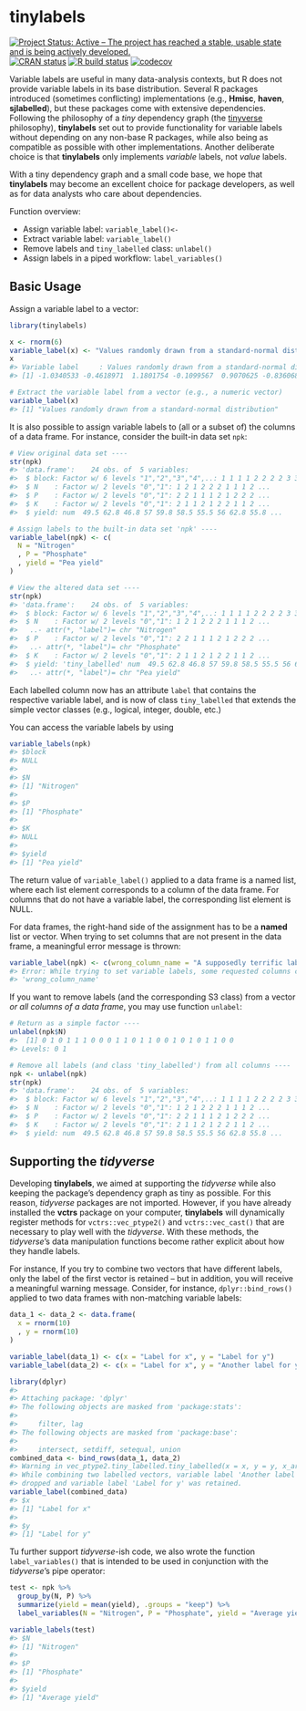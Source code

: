 
<!-- README.md is generated from README.Rmd. Please edit that file -->

# tinylabels

<!-- badges: start -->

[![Project Status: Active – The project has reached a stable, usable
state and is being actively
developed.](https://www.repostatus.org/badges/latest/active.svg)](https://www.repostatus.org/#active)
[![CRAN
status](https://www.r-pkg.org/badges/version/tinylabels)](https://cran.r-project.org/package=tinylabels)
[![R build
status](https://github.com/mariusbarth/tinylabels/workflows/R-CMD-check/badge.svg)](https://github.com/mariusbarth/tinylabels/actions)
[![codecov](https://codecov.io/gh/mariusbarth/tinylabels/branch/main/graph/badge.svg?token=F8WZU5K3XY)](https://codecov.io/gh/mariusbarth/tinylabels)
<!-- badges: end -->

Variable labels are useful in many data-analysis contexts, but R does
not provide variable labels in its base distribution. Several R packages
introduced (sometimes conflicting) implementations (e.g., **Hmisc**,
**haven**, **sjlabelled**), but these packages come with extensive
dependencies. Following the philosophy of a *tiny* dependency graph (the
[tinyverse](http://www.tinyverse.org) philosophy), **tinylabels** set
out to provide functionality for variable labels without depending on
any non-base R packages, while also being as compatible as possible with
other implementations. Another deliberate choice is that **tinylabels**
only implements *variable* labels, not *value* labels.

With a tiny dependency graph and a small code base, we hope that
**tinylabels** may become an excellent choice for package developers, as
well as for data analysts who care about dependencies.

Function overview:

-   Assign variable label: `variable_label()<-`
-   Extract variable label: `variable_label()`
-   Remove labels and `tiny_labelled` class: `unlabel()`
-   Assign labels in a piped workflow: `label_variables()`

## Basic Usage

Assign a variable label to a vector:

``` r
library(tinylabels)

x <- rnorm(6)
variable_label(x) <- "Values randomly drawn from a standard-normal distribution"
x
#> Variable label     : Values randomly drawn from a standard-normal distribution
#> [1] -1.0340533 -0.4618971  1.1801754 -0.1099567  0.9070625 -0.8360684
```

``` r
# Extract the variable label from a vector (e.g., a numeric vector)
variable_label(x)
#> [1] "Values randomly drawn from a standard-normal distribution"
```

It is also possible to assign variable labels to (all or a subset of)
the columns of a data frame. For instance, consider the built-in data
set `npk`:

``` r
# View original data set ----
str(npk)
#> 'data.frame':    24 obs. of  5 variables:
#>  $ block: Factor w/ 6 levels "1","2","3","4",..: 1 1 1 1 2 2 2 2 3 3 ...
#>  $ N    : Factor w/ 2 levels "0","1": 1 2 1 2 2 2 1 1 1 2 ...
#>  $ P    : Factor w/ 2 levels "0","1": 2 2 1 1 1 2 1 2 2 2 ...
#>  $ K    : Factor w/ 2 levels "0","1": 2 1 1 2 1 2 2 1 1 2 ...
#>  $ yield: num  49.5 62.8 46.8 57 59.8 58.5 55.5 56 62.8 55.8 ...
```

``` r
# Assign labels to the built-in data set 'npk' ----
variable_label(npk) <- c(
  N = "Nitrogen"
  , P = "Phosphate"
  , yield = "Pea yield"
)

# View the altered data set ----
str(npk)
#> 'data.frame':    24 obs. of  5 variables:
#>  $ block: Factor w/ 6 levels "1","2","3","4",..: 1 1 1 1 2 2 2 2 3 3 ...
#>  $ N    : Factor w/ 2 levels "0","1": 1 2 1 2 2 2 1 1 1 2 ...
#>   ..- attr(*, "label")= chr "Nitrogen"
#>  $ P    : Factor w/ 2 levels "0","1": 2 2 1 1 1 2 1 2 2 2 ...
#>   ..- attr(*, "label")= chr "Phosphate"
#>  $ K    : Factor w/ 2 levels "0","1": 2 1 1 2 1 2 2 1 1 2 ...
#>  $ yield: 'tiny_labelled' num  49.5 62.8 46.8 57 59.8 58.5 55.5 56 62.8 55.8 ...
#>   ..- attr(*, "label")= chr "Pea yield"
```

Each labelled column now has an attribute `label` that contains the
respective variable label, and is now of class `tiny_labelled` that
extends the simple vector classes (e.g., logical, integer, double, etc.)

You can access the variable labels by using

``` r
variable_labels(npk)
#> $block
#> NULL
#> 
#> $N
#> [1] "Nitrogen"
#> 
#> $P
#> [1] "Phosphate"
#> 
#> $K
#> NULL
#> 
#> $yield
#> [1] "Pea yield"
```

The return value of `variable_label()` applied to a data frame is a
named list, where each list element corresponds to a column of the data
frame. For columns that do not have a variable label, the corresponding
list element is NULL.

For data frames, the right-hand side of the assignment has to be a
**named** list or vector. When trying to set columns that are not
present in the data frame, a meaningful error message is thrown:

``` r
variable_label(npk) <- c(wrong_column_name = "A supposedly terrific label")
#> Error: While trying to set variable labels, some requested columns could not be found in data.frame:
#> 'wrong_column_name'
```

If you want to remove labels (and the corresponding S3 class) from a
vector *or all columns of a data frame*, you may use function `unlabel`:

``` r
# Return as a simple factor ----
unlabel(npk$N)
#>  [1] 0 1 0 1 1 1 0 0 0 1 1 0 1 1 0 0 1 0 1 0 1 1 0 0
#> Levels: 0 1

# Remove all labels (and class 'tiny_labelled') from all columns ----
npk <- unlabel(npk)
str(npk)
#> 'data.frame':    24 obs. of  5 variables:
#>  $ block: Factor w/ 6 levels "1","2","3","4",..: 1 1 1 1 2 2 2 2 3 3 ...
#>  $ N    : Factor w/ 2 levels "0","1": 1 2 1 2 2 2 1 1 1 2 ...
#>  $ P    : Factor w/ 2 levels "0","1": 2 2 1 1 1 2 1 2 2 2 ...
#>  $ K    : Factor w/ 2 levels "0","1": 2 1 1 2 1 2 2 1 1 2 ...
#>  $ yield: num  49.5 62.8 46.8 57 59.8 58.5 55.5 56 62.8 55.8 ...
```

## Supporting the *tidyverse*

Developing **tinylabels**, we aimed at supporting the *tidyverse* while
also keeping the package’s dependency graph as tiny as possible. For
this reason, *tidyverse* packages are not imported. However, if you have
already installed the **vctrs** package on your computer, **tinylabels**
will dynamically register methods for `vctrs::vec_ptype2()` and
`vctrs::vec_cast()` that are necessary to play well with the
*tidyverse*. With these methods, the *tidyverse*’s data manipulation
functions become rather explicit about how they handle labels.

For instance, If you try to combine two vectors that have different
labels, only the label of the first vector is retained – but in
addition, you will receive a meaningful warning message. Consider, for
instance, `dplyr::bind_rows()` applied to two data frames with
non-matching variable labels:

``` r
data_1 <- data_2 <- data.frame(
  x = rnorm(10)
  , y = rnorm(10)
)

variable_label(data_1) <- c(x = "Label for x", y = "Label for y")
variable_label(data_2) <- c(x = "Label for x", y = "Another label for y")
```

``` r
library(dplyr)
#> 
#> Attaching package: 'dplyr'
#> The following objects are masked from 'package:stats':
#> 
#>     filter, lag
#> The following objects are masked from 'package:base':
#> 
#>     intersect, setdiff, setequal, union
combined_data <- bind_rows(data_1, data_2)
#> Warning in vec_ptype2.tiny_labelled.tiny_labelled(x = x, y = y, x_arg = x_arg, :
#> While combining two labelled vectors, variable label 'Another label for y' was
#> dropped and variable label 'Label for y' was retained.
variable_label(combined_data)
#> $x
#> [1] "Label for x"
#> 
#> $y
#> [1] "Label for y"
```

Tu further support *tidyverse*-ish code, we also wrote the function
`label_variables()` that is intended to be used in conjunction with the
*tidyverse*’s pipe operator:

``` r
test <- npk %>%
  group_by(N, P) %>%
  summarize(yield = mean(yield), .groups = "keep") %>%
  label_variables(N = "Nitrogen", P = "Phosphate", yield = "Average yield")

variable_labels(test)
#> $N
#> [1] "Nitrogen"
#> 
#> $P
#> [1] "Phosphate"
#> 
#> $yield
#> [1] "Average yield"
```
